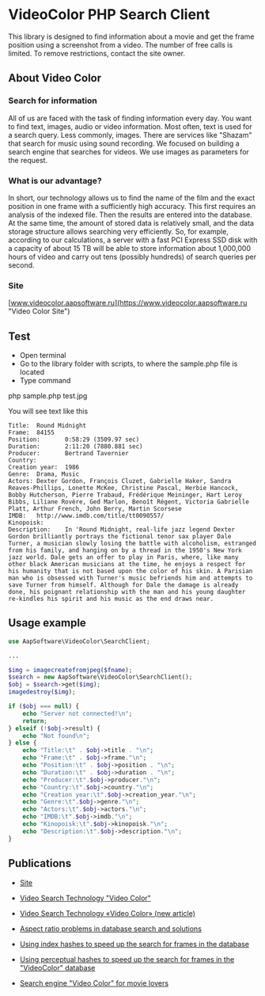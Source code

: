 # VideoColor PHP Search Client

This library is designed to find information about a movie and get the frame position using a screenshot from a video.
The number of free calls is limited. To remove restrictions, contact the site owner.

## About Video Color

### Search for information

All of us are faced with the task of finding information every day. You want to find text, images, audio or video information. Most often, text is used for a search query. Less commonly, images. There are services like "Shazam" that search for music using sound recording. We focused on building a search engine that searches for videos. We use images as parameters for the request.

### What is our advantage?

In short, our technology allows us to find the name of the film and the exact position in one frame with a sufficiently high accuracy. This first requires an analysis of the indexed file. Then the results are entered into the database. At the same time, the amount of stored data is relatively small, and the data storage structure allows searching very efficiently. So, for example, according to our calculations, a server with a fast PCI Express SSD disk with a capacity of about 15 TB will be able to store information about 1,000,000 hours of video and carry out tens (possibly hundreds) of search queries per second.

### Site

[www.videocolor.aapsoftware.ru](https://www.videocolor.aapsoftware.ru "Video Color Site")

## Test

* Open terminal
* Go to the library folder with scripts, to where the sample.php file is located
* Type command

php sample.php test.jpg

You will see text like this

```
Title:  Round Midnight
Frame:  84155
Position:       0:58:29 (3509.97 sec)
Duration:       2:11:20 (7880.881 sec)
Producer:       Bertrand Tavernier
Country:
Creation year:  1986
Genre:  Drama, Music
Actors: Dexter Gordon, François Cluzet, Gabrielle Haker, Sandra Reaves-Phillips, Lonette McKee, Christine Pascal, Herbie Hancock, Bobby Hutcherson, Pierre Trabaud, Frédérique Meininger, Hart Leroy Bibbs, Liliane Rovère, Ged Marlon, Benoît Régent, Victoria Gabrielle Platt, Arthur French, John Berry, Martin Scorsese
IMDB:   http://www.imdb.com/title/tt0090557/
Kinopoisk:
Description:    In 'Round Midnight, real-life jazz legend Dexter Gordon brilliantly portrays the fictional tenor sax player Dale Turner, a musician slowly losing the battle with alcoholism, estranged from his family, and hanging on by a thread in the 1950's New York jazz world. Dale gets an offer to play in Paris, where, like many other black American musicians at the time, he enjoys a respect for his humanity that is not based upon the color of his skin. A Parisian man who is obsessed with Turner's music befriends him and attempts to save Turner from himself. Although for Dale the damage is already done, his poignant relationship with the man and his young daughter re-kindles his spirit and his music as the end draws near.
```

## Usage example

```PHP
use AapSoftware\VideoColor\SearchClient;

...

$img = imagecreatefromjpeg($fname);
$search = new AapSoftware\VideoColor\SearchClient();
$obj = $search->get($img);
imagedestroy($img);

if ($obj === null) {
    echo "Server not connected!\n";
    return;
} elseif (!$obj->result) {
	echo "Not found\n";
} else {
	echo "Title:\t" . $obj->title . "\n";
	echo "Frame:\t" . $obj->frame."\n";
	echo "Position:\t" . $obj->position . "\n";
	echo "Duration:\t" . $obj->duration . "\n";
	echo "Producer:\t".$obj->producer."\n";
	echo "Country:\t".$obj->country."\n";
	echo "Creation year:\t".$obj->creation_year."\n";
	echo "Genre:\t".$obj->genre."\n";
	echo "Actors:\t".$obj->actors."\n";
	echo "IMDB:\t".$obj->imdb."\n";
	echo "Kinopoisk:\t".$obj->kinopoisk."\n";
	echo "Description:\t".$obj->description."\n";
}
```

## Publications

* [Site](https://www.videocolor.aapsoftware.ru "Video Color Site")

* [Video Search Technology "Video Color"](https://medium.com/@grifer163/%D1%82%D0%B5%D1%85%D0%BD%D0%BE%D0%BB%D0%BE%D0%B3%D0%B8%D1%8F-%D0%B2%D0%B8%D0%B4%D0%B5%D0%BE-%D0%BF%D0%BE%D0%B8%D1%81%D0%BA%D0%B0-video-color-8960214cc911)
* [Video Search Technology «Video Color» (new article)](https://habr.com/ru/post/517048/)
* [Aspect ratio problems in database search and solutions](https://habr.com/ru/post/588899/)
* [Using index hashes to speed up the search for frames in the database](https://habr.com/ru/post/589013/)
* [Using perceptual hashes to speed up the search for frames in the "VideoColor" database](https://habr.com/ru/post/589383/)
* [Search engine "Video Color" for movie lovers](https://habr.com/ru/post/596857/)